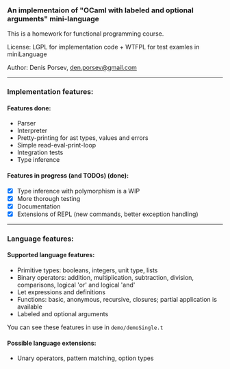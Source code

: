 ### An implementaion of "OCaml with labeled and optional arguments" mini-language

This is a homework for functional programming course.

License: LGPL for implementation code + WTFPL for test examles in miniLanguage

Author: Denis Porsev, den.porsev@gmail.com

--- 

### Implementation features:
#### Features done:

- Parser
- Interpreter
- Pretty-printing for ast types, values and errors
- Simple read-eval-print-loop
- Integration tests
- Type inference

#### Features in progress (and TODOs) (done):

- [x] Type inference with polymorphism is a WIP
- [x] More thorough testing
- [x] Documentation
- [x] Extensions of REPL (new commands, better exception handling)

--- 

### Language features:

#### Supported language features:
- Primitive types: booleans, integers, unit type, lists
- Binary operators: addition, multiplication, subtraction, division, comparisons, logical 'or' and logical 'and'
- Let expressions and definitions
- Functions: basic, anonymous, recursive, closures; partial application is available
- Labeled and optional arguments

You can see these features in use in `demo/demoSingle.t`

#### Possible language extensions:
- Unary operators, pattern matching, option types

